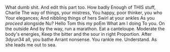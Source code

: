 ﻿What dumb shit. And edit this part too.
How badly
Enough of THIS stuff, Charlie
The way of things, your mistress,
You happy, poor thinker, you who
Your elegances;
And nibbling things of hers
Swirl at your ankles
As you *proceed* alongside
Nu?
Hello Tom this my poEm
What am I doing
To you.
On the outside
And by the way, run a marathon.
Eat a canteloupe.
Moderate the body's energies,
Keep the bitter and the sour in right
Proportion. After 
3dyun34
all, you bathe
Arrant nonsense.
You rankle me.
Understand.
As she leads me out to sea.